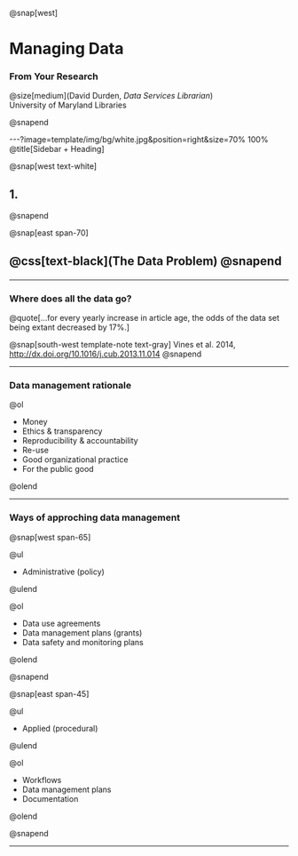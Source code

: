 @snap[west]

<h1>Managing Data</h1>
<h3>From Your Research</h3>
@size[medium](David Durden, <i>Data Services Librarian</i>)<br>University of Maryland Libraries

@snapend

---?image=template/img/bg/white.jpg&position=right&size=70% 100%
@title[Sidebar + Heading]

@snap[west text-white]
<h2>1.</h2>
@snapend

@snap[east span-70]
<h2>@css[text-black](The Data Problem)
@snapend

---

### Where does all the data go?

@quote[...for every yearly increase in article age, the odds of the data set being extant decreased by 17%.]

@snap[south-west template-note text-gray]
Vines et al. 2014, http://dx.doi.org/10.1016/j.cub.2013.11.014
@snapend

---

### Data management rationale

@ol

- Money
- Ethics & transparency
- Reproducibility & accountability
- Re-use
- Good organizational practice
- For the public good

@olend

---

### Ways of approching data management

@snap[west span-65]

@ul

- Administrative (policy)

@ulend

@ol

- Data use agreements
- Data management plans (grants)
- Data safety and monitoring plans

@olend

@snapend

@snap[east span-45]

@ul

- Applied (procedural)

@ulend

@ol

- Workflows
- Data management plans
- Documentation

@olend

@snapend

---
